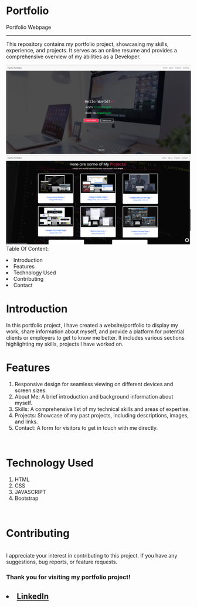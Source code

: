 # Portfolio
Portfolio Webpage
<hr>
This repository contains my portfolio project, showcasing my skills, experience, and projects. It serves as an online resume and provides a comprehensive overview of my abilities as a Developer.


<a href="https://imyashgogia.github.io/Portfolio/"> <img src="https://github.com/imYashGogia/Portfolio/blob/main/Assets/Readme_img/img1.png"> </a>
<a href="https://imyashgogia.github.io/Portfolio/"> <img src="https://github.com/imYashGogia/Portfolio/blob/main/Assets/Readme_img/img2.png"> </a>
<br>Table Of Content:
<li>Introduction
<li>Features
<li>Technology Used
<li>Contributing
<li>Contact

<br>
<h1>Introduction</h1>
In this portfolio project, I have created a website/portfolio to display my work, share information about myself, and provide a platform for potential clients or employers to get to know me better. It includes various sections highlighting my skills, projects I have worked on.
<br>

<h1>Features</h1>
<ol>
<li>Responsive design for seamless viewing on different devices and screen sizes.
<li>About Me: A brief introduction and background information about myself.
<li>Skills: A comprehensive list of my technical skills and areas of expertise.
<li>Projects: Showcase of my past projects, including descriptions, images, and links.
<li>Contact: A form for visitors to get in touch with me directly.
</ol>
<br>
<h1>Technology Used</h1>
<ol>
<li>HTML
<li>CSS
<li>JAVASCRIPT
<li>Bootstrap
</ol>
<br>
<h1>Contributing</h1><br>
I appreciate your interest in contributing to this project. If you have any suggestions, bug reports, or feature requests.
<br>

<h3>Thank you for visiting my portfolio project!<h2/>

<li><a href=
"https://linkedin.com/in/imyashgogia">LinkedIn</a>
